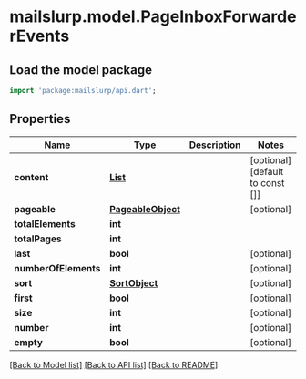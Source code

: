 # mailslurp.model.PageInboxForwarderEvents

## Load the model package
```dart
import 'package:mailslurp/api.dart';
```

## Properties
Name | Type | Description | Notes
------------ | ------------- | ------------- | -------------
**content** | [**List<InboxForwarderEventProjection>**](InboxForwarderEventProjection) |  | [optional] [default to const []]
**pageable** | [**PageableObject**](PageableObject) |  | [optional] 
**totalElements** | **int** |  | 
**totalPages** | **int** |  | 
**last** | **bool** |  | [optional] 
**numberOfElements** | **int** |  | [optional] 
**sort** | [**SortObject**](SortObject) |  | [optional] 
**first** | **bool** |  | [optional] 
**size** | **int** |  | [optional] 
**number** | **int** |  | [optional] 
**empty** | **bool** |  | [optional] 

[[Back to Model list]](../README#documentation-for-models) [[Back to API list]](../README#documentation-for-api-endpoints) [[Back to README]](../README)


